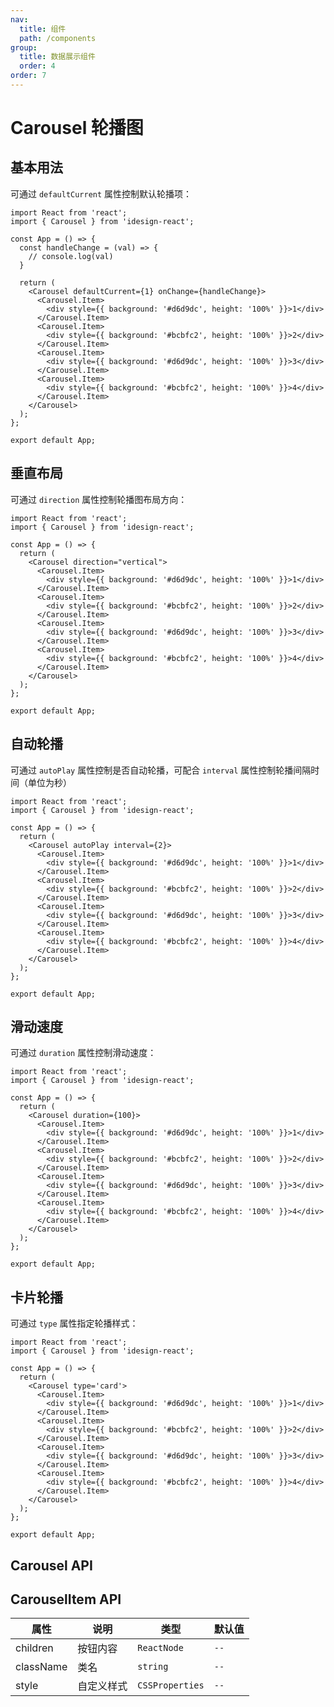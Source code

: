 ```yaml
---
nav:
  title: 组件
  path: /components
group:
  title: 数据展示组件
  order: 4
order: 7
---
```


# Carousel 轮播图

## 基本用法

可通过 `defaultCurrent` 属性控制默认轮播项：

```tsx
import React from 'react';
import { Carousel } from 'idesign-react';

const App = () => {
  const handleChange = (val) => {
    // console.log(val)
  }

  return (
    <Carousel defaultCurrent={1} onChange={handleChange}>
      <Carousel.Item>
        <div style={{ background: '#d6d9dc', height: '100%' }}>1</div>
      </Carousel.Item>
      <Carousel.Item>
        <div style={{ background: '#bcbfc2', height: '100%' }}>2</div>
      </Carousel.Item>
      <Carousel.Item>
        <div style={{ background: '#d6d9dc', height: '100%' }}>3</div>
      </Carousel.Item>
      <Carousel.Item>
        <div style={{ background: '#bcbfc2', height: '100%' }}>4</div>
      </Carousel.Item>
    </Carousel>
  );
};

export default App;
```

## 垂直布局

可通过 `direction` 属性控制轮播图布局方向：

```tsx
import React from 'react';
import { Carousel } from 'idesign-react';

const App = () => {
  return (
    <Carousel direction="vertical">
      <Carousel.Item>
        <div style={{ background: '#d6d9dc', height: '100%' }}>1</div>
      </Carousel.Item>
      <Carousel.Item>
        <div style={{ background: '#bcbfc2', height: '100%' }}>2</div>
      </Carousel.Item>
      <Carousel.Item>
        <div style={{ background: '#d6d9dc', height: '100%' }}>3</div>
      </Carousel.Item>
      <Carousel.Item>
        <div style={{ background: '#bcbfc2', height: '100%' }}>4</div>
      </Carousel.Item>
    </Carousel>
  );
};

export default App;
```

## 自动轮播

可通过 `autoPlay` 属性控制是否自动轮播，可配合 `interval` 属性控制轮播间隔时间（单位为秒）

```tsx
import React from 'react';
import { Carousel } from 'idesign-react';

const App = () => {
  return (
    <Carousel autoPlay interval={2}>
      <Carousel.Item>
        <div style={{ background: '#d6d9dc', height: '100%' }}>1</div>
      </Carousel.Item>
      <Carousel.Item>
        <div style={{ background: '#bcbfc2', height: '100%' }}>2</div>
      </Carousel.Item>
      <Carousel.Item>
        <div style={{ background: '#d6d9dc', height: '100%' }}>3</div>
      </Carousel.Item>
      <Carousel.Item>
        <div style={{ background: '#bcbfc2', height: '100%' }}>4</div>
      </Carousel.Item>
    </Carousel>
  );
};

export default App;
```

## 滑动速度

可通过 `duration` 属性控制滑动速度：

```tsx
import React from 'react';
import { Carousel } from 'idesign-react';

const App = () => {
  return (
    <Carousel duration={100}>
      <Carousel.Item>
        <div style={{ background: '#d6d9dc', height: '100%' }}>1</div>
      </Carousel.Item>
      <Carousel.Item>
        <div style={{ background: '#bcbfc2', height: '100%' }}>2</div>
      </Carousel.Item>
      <Carousel.Item>
        <div style={{ background: '#d6d9dc', height: '100%' }}>3</div>
      </Carousel.Item>
      <Carousel.Item>
        <div style={{ background: '#bcbfc2', height: '100%' }}>4</div>
      </Carousel.Item>
    </Carousel>
  );
};

export default App;
```

## 卡片轮播

可通过 `type` 属性指定轮播样式：

```tsx
import React from 'react';
import { Carousel } from 'idesign-react';

const App = () => {
  return (
    <Carousel type='card'>
      <Carousel.Item>
        <div style={{ background: '#d6d9dc', height: '100%' }}>1</div>
      </Carousel.Item>
      <Carousel.Item>
        <div style={{ background: '#bcbfc2', height: '100%' }}>2</div>
      </Carousel.Item>
      <Carousel.Item>
        <div style={{ background: '#d6d9dc', height: '100%' }}>3</div>
      </Carousel.Item>
      <Carousel.Item>
        <div style={{ background: '#bcbfc2', height: '100%' }}>4</div>
      </Carousel.Item>
    </Carousel>
  );
};

export default App;
```

## Carousel API

<API hideTitle />

## CarouselItem API

| 属性      | 说明       | 类型            | 默认值 |
| --------- | ---------- | --------------- | ------ |
| children  | 按钮内容   | `ReactNode`     | `--`   |
| className | 类名       | `string`        | `--`   |
| style     | 自定义样式 | `CSSProperties` | `--`   |
